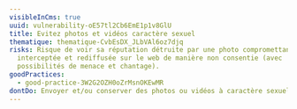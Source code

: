 ```yaml
---
visibleInCms: true
uuid: vulnerability-oE57tl2Cb6EmE1p1v8GlU
title: Evitez photos et vidéos caractère sexuel
thematique: thematique-CvbEsDX_JLbVAl6oz7djq
risks: Risque de voir sa réputation détruite par une photo compromettante
  interceptée et rediffusée sur le web de manière non consentie (avec
  possibilités de menace et chantage).
goodPractices:
  - good-practice-3W2G2OZH0oZrMsnOKEwMR
dontDo: Envoyer et/ou conserver des photos ou vidéos à caractère sexuel.
---
```

